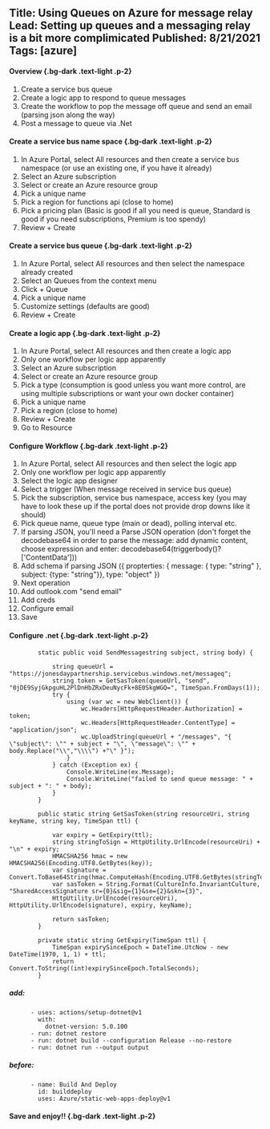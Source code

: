 Title: Using Queues on Azure for message relay
Lead: Setting up queues and a messaging relay is a bit more complimicated
Published: 8/21/2021
Tags: [azure]
---

#### Overview {.bg-dark .text-light .p-2}

1. Create a service bus queue
2. Create a logic app to respond to queue messages
3. Create the workflow to pop the message off queue and send an email (parsing json along the way)
4. Post a message to queue via .Net

#### Create a service bus name space {.bg-dark .text-light .p-2}

1. In Azure Portal, select All resources and then create a service bus namespace (or use an existing one, if you have it already)
5. Select an Azure subscription
5. Select or create an Azure resource group
6. Pick a unique name
7. Pick a region for functions api (close to home)
9. Pick a pricing plan (Basic is good if all you need is queue, Standard is good if you need subscriptions, Premium is too spendy)
14. Review + Create

#### Create a service bus queue {.bg-dark .text-light .p-2}

1. In Azure Portal, select All resources and then select the namespace already created
5. Select an Queues from the context menu
5. Click + Queue
6. Pick a unique name
7. Customize settings (defaults are good)
9. Review + Create

#### Create a logic app {.bg-dark .text-light .p-2}

1. In Azure Portal, select All resources and then create a logic app
2. Only one workflow per logic app apparently
5. Select an Azure subscription
5. Select or create an Azure resource group
6. Pick a type (consumption is good unless you want more control, are using multiple subscriptions or want your own docker container)
6. Pick a unique name
7. Pick a region (close to home)
14. Review + Create
15. Go to Resource

#### Configure Workflow {.bg-dark .text-light .p-2}

1. In Azure Portal, select All resources and then select the logic app
2. Only one workflow per logic app apparently
5. Select the logic app designer
5. Select a trigger (When message received in service bus queue)
6. Pick the subscription, service bus namespace, access key (you may have to look these up if the portal does not provide drop downs like it should)
6. Pick queue name, queue type (main or dead), polling interval etc.
7. If parsing JSON, you'll need a Parse JSON operation (don't forget the decodebase64 in order to parse the message: add dynamic content, choose expression and enter: decodebase64(triggerbody()?['ContentData']))
8. Add schema if parsing JSON ({ propterties: { message: { type: "string" }, subject: {type: "string"}}, type: "object" })
9. Next operation
1. Add outlook.com "send email"
2. Add creds
3. Configure email
14. Save

#### Configure .net {.bg-dark .text-light .p-2}

```
        static public void SendMessagestring subject, string body) {
 
            string queueUrl = "https://jonesdaypartnership.servicebus.windows.net/messageq";
            string token = GetSasToken(queueUrl, "send", "0jDE9SyjGkpguHL2PlDnHbZRxDeuNycFk+8E0SkgWGQ=", TimeSpan.FromDays(1));
            try {
                using (var wc = new WebClient()) {
                    wc.Headers[HttpRequestHeader.Authorization] = token;
                    wc.Headers[HttpRequestHeader.ContentType] = "application/json";
                    wc.UploadString(queueUrl + "/messages", "{ \"subject\": \"" + subject + "\", \"message\": \"" + body.Replace("\\","\\\\") +"\" }");
                }
            } catch (Exception ex) {
                Console.WriteLine(ex.Message);
                Console.WriteLine("failed to send queue message: " + subject + ": " + body);
            }
        }
 
        public static string GetSasToken(string resourceUri, string keyName, string key, TimeSpan ttl) {
 
            var expiry = GetExpiry(ttl);
            string stringToSign = HttpUtility.UrlEncode(resourceUri) + "\n" + expiry;
            HMACSHA256 hmac = new HMACSHA256(Encoding.UTF8.GetBytes(key));
            var signature = Convert.ToBase64String(hmac.ComputeHash(Encoding.UTF8.GetBytes(stringToSign)));
            var sasToken = String.Format(CultureInfo.InvariantCulture, "SharedAccessSignature sr={0}&sig={1}&se={2}&skn={3}",
            HttpUtility.UrlEncode(resourceUri), HttpUtility.UrlEncode(signature), expiry, keyName);
 
            return sasToken;
        }
 
        private static string GetExpiry(TimeSpan ttl) {
            TimeSpan expirySinceEpoch = DateTime.UtcNow - new DateTime(1970, 1, 1) + ttl;
            return Convert.ToString((int)expirySinceEpoch.TotalSeconds);
        }
```

##### add:

```
      - uses: actions/setup-dotnet@v1
        with:
          dotnet-version: 5.0.100
      - run: dotnet restore
      - run: dotnet build --configuration Release --no-restore
      - run: dotnet run --output output
```

##### before:

```
      - name: Build And Deploy
        id: builddeploy
        uses: Azure/static-web-apps-deploy@v1
```

#### Save and enjoy!!  {.bg-dark .text-light .p-2}
